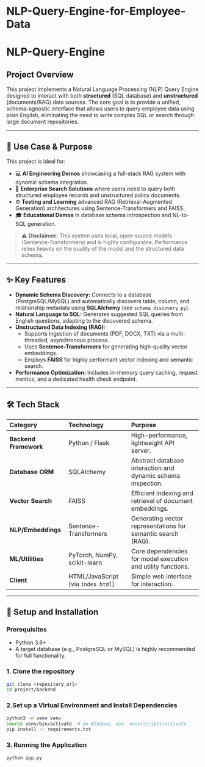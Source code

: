 # NLP-Query-Engine-for-Employee-Data

# NLP-Query-Engine

## Project Overview

This project implements a Natural Language Processing (NLP) Query Engine designed to interact with both **structured** (SQL database) and **unstructured** (documents/RAG) data sources. The core goal is to provide a unified, schema-agnostic interface that allows users to query employee data using plain English, eliminating the need to write complex SQL or search through large document repositories.

---

## 🎯 Use Case & Purpose

This project is ideal for:

- 💻 **AI Engineering Demos** showcasing a full-stack RAG system with dynamic schema integration.
- 🏢 **Enterprise Search Solutions** where users need to query both structured employee records and unstructured policy documents.
- ⚙️ **Testing and Learning** advanced RAG (Retrieval-Augmented Generation) architectures using Sentence-Transformers and FAISS.
- 🎓 **Educational Demos** in database schema introspection and NL-to-SQL generation.

> ⚠️ **Disclaimer:** This system uses local, open-source models (Sentence-Transformers) and is highly configurable. Performance relies heavily on the quality of the model and the structured data schema.

---

## ✨ Key Features

* **Dynamic Schema Discovery:** Connects to a database (PostgreSQL/MySQL) and automatically discovers table, column, and relationship metadata using **SQLAlchemy** (see `schema_discovery.py`).
* **Natural Language to SQL:** Generates suggested SQL queries from English questions, adapting to the discovered schema.
* **Unstructured Data Indexing (RAG):**
    * Supports ingestion of documents (PDF, DOCX, TXT) via a multi-threaded, asynchronous process.
    * Uses **Sentence-Transformers** for generating high-quality vector embeddings.
    * Employs **FAISS** for highly performant vector indexing and semantic search.
* **Performance Optimization:** Includes in-memory query caching, request metrics, and a dedicated health check endpoint.

---

## 🛠 Tech Stack

| Category | Technology | Purpose |
| :--- | :--- | :--- |
| **Backend Framework** | Python / Flask | High-performance, lightweight API server. |
| **Database ORM** | SQLAlchemy | Abstract database interaction and dynamic schema inspection. |
| **Vector Search** | FAISS | Efficient indexing and retrieval of document embeddings. |
| **NLP/Embeddings** | Sentence-Transformers | Generating vector representations for semantic search (RAG). |
| **ML/Utilities** | PyTorch, NumPy, scikit-learn | Core dependencies for model execution and utility functions. |
| **Client** | HTML/JavaScript (via `index.html`) | Simple web interface for interaction. |

---

## 🚀 Setup and Installation

### Prerequisites

* Python 3.8+
* A target database (e.g., PostgreSQL or MySQL) is highly recommended for full functionality.

### 1. Clone the repository

```bash
git clone <repository_url>
cd project/backend
```
### 2.Set up a Virtual Environment and Install Dependencies
```bash
python3 -m venv venv
source venv/bin/activate  # On Windows, use `venv\Scripts\activate`
pip install -r requirements.txt
```
### 3. Running the Application
```
python app.py
```
